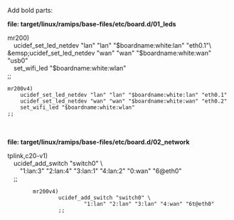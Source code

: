 Add bold parts:

**file: target/linux/ramips/base-files/etc/board.d/01_leds**

mr200)\
&emsp;ucidef_set_led_netdev "lan" "lan" "$boardname:white:lan" "eth0.1"\
&emsp;ucidef_set_led_netdev "wan" "wan" "$boardname:white:wan" "usb0"\
&emsp;set_wifi_led "$boardname:white:wlan"\
        ;;
```
mr200v4)
	ucidef_set_led_netdev "lan" "lan" "$boardname:white:lan" "eth0.1"
	ucidef_set_led_netdev "wan" "wan" "$boardname:white:wan" "eth0.2"
	set_wifi_led "$boardname:white:wlan"
;;
```
\
\
**file: target/linux/ramips/base-files/etc/board.d/02_network**

tplink,c20-v1)  
&emsp;ucidef_add_switch "switch0" \  
&emsp;&emsp;"1:lan:3" "2:lan:4" "3:lan:1" "4:lan:2" "0:wan" "6@eth0"  
&emsp;;;
```
        mr200v4)
                ucidef_add_switch "switch0" \
                        "1:lan" "2:lan" "3:lan" "4:wan" "6t@eth0"
                ;;
```
